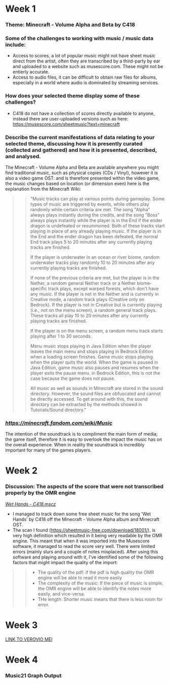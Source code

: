 # Week 1
### Theme: Minecraft - Volume Alpha and Beta by C418 

### Some of the challenges to working with music / music data include:
- Access to scores, a lot of popular music might not have sheet music direct from the artist, often they are transcribed by a third-party by ear and uploaded to a website such as musescore.com. These might not be entierly accurate.
- Access to audio files, it can be difficult to obtain raw files for albums, especially in a world where audio is dominated by streaming services.

### How does your selected theme display some of these challenges?
- C418 do not have a collection of scores directly available to anyone, instead there are user-uploaded versions such as here: https://musescore.com/sheetmusic?text=minecraft


### Describe the current manifestations of data relating to your selected theme, discussing how it is presently curated (collected and gathered) and how it is presented, described, and analysed.

The Minecraft - Volume Alpha and Beta are available anywhere you might find traditional music, such as physical copies (CDs / Vinyl), however it is also a video game OST: and is therefore presented within the video game, the music changes based on location (or dimension even) here is the explanation from the Minecraft Wiki:

>> "Music tracks can play at various points during gameplay. Some types of music are triggered by events, while others play randomly while certain criteria are met. The song "Alpha" always plays instantly during the credits, and the song "Boss" always plays instantly while the player is in the End if the ender dragon is undefeated or resummoned. Both of these tracks start playing in place of any already playing music. If the player is in the End and the ender dragon has been defeated, the normal End track plays 5 to 20 minutes after any currently playing tracks are finished.
>>
>>If the player is underwater in an ocean or river biome, random underwater tracks play randomly 10 to 20 minutes after any currently playing tracks are finished.
>>
>> If none of the previous criteria are met, but the player is in the Nether, a random general Nether track or a Nether biome-specific track plays, except warped forests, which don't have any music. If the player is not in the Nether and is currently in Creative mode, a random track plays (Creative only on Bedrock). If the player is not in Creative but is currently playing (i.e., not on the menu screen), a random general track plays. These tracks all play 10 to 20 minutes after any currently playing tracks are finished.
>>
>> If the player is on the menu screen, a random menu track starts playing after 1 to 30 seconds.
>>
>> Menu music stops playing in Java Edition when the player leaves the main menu and stops playing in Bedrock Edition when a loading screen finishes. Game music stops playing when the player quits the world. When the game is paused in Java Edition, game music also pauses and resumes when the player exits the pause menu. in Bedrock Edition, this is not the case because the game does not pause.
>>
>> All music as well as sounds in Minecraft are stored in the sound directory. However, the sound files are obfuscated and cannot be directly accessed. To get around with this, the sound directory can be extracted by the methods showed in Tutorials/Sound directory.‌"

### _https://minecraft.fandom.com/wiki/Music_

The intention of the soundtrack is to compliment the main form of media; the game itself, therefore it is easy to overlook the impact the music has on the overall experience. When in reality the soundtrack is incredibly important for many of the games players. 

# Week 2

### Discussion: The aspects of the score that were not transcribed properly by the OMR engine
_[Wet Hands - C418.mscz](https://github.com/cshrs/MCA-2023/blob/master/Wet%20Hands%20-%20C418.mscz)_
- I managed to track down some free sheet music for the song 'Wet Hands' by C418 off the Minecraft - Volume Alpha album and Minecraft OST.
- The scan I found (https://sheetmusic-free.com/download/18001/), is very high definition which resulted in it being very readable by the OMR engine. This meant that when it was imported into the Musescore software, it managed to read the score very well. There were limited errors (mainly slurs and a couple of notes misplaced). After using this software and playing around with it, I've identified some of the following factors that might impact the quality of the import:
>> - The quality of the pdf: if the pdf is high quality the OMR engine will be able to read it more easily
>> - The complexity of the music: If the piece of music is simple, the OMR engine will be able to identify the notes more easily, and vice-versa.
>> - THe length: Shorter music means that there is less room for error.

# Week 3 

[LINK TO VEROVIO MEI](https://cshrs.github.io/MCA-2023/verovio.html)


# Week 4 
### Music21 Graph Output


